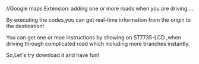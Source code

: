 //Google maps Extension: adding one or more roads when you are driving....

By executing the codes,you can get real-time information from the origin to the destination!

You can get one or moe instructions by showing on ST7735-LCD ,when driving through complicated road which including more branches instantly.

So,Let's try download it and have fun!
